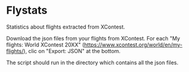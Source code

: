 # Flystats
Statistics about flights extracted from XContest.

Download the json files from your flights from XContest.
For each "My flights: World XContest 20XX" (https://www.xcontest.org/world/en/my-flights/), clic on "Export: JSON" at the bottom.

The script should run in the directory which contains all the json files.